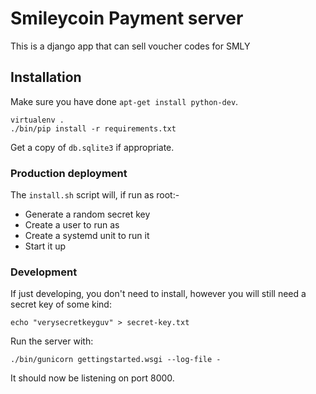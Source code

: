 # Smileycoin Payment server

This is a django app that can sell voucher codes for SMLY

## Installation

Make sure you have done ``apt-get install python-dev``.

```
virtualenv .
./bin/pip install -r requirements.txt
```

Get a copy of ``db.sqlite3`` if appropriate.

### Production deployment

The ``install.sh`` script will, if run as root:-

* Generate a random secret key
* Create a user to run as
* Create a systemd unit to run it
* Start it up

### Development

If just developing, you don't need to install, however you will still need a secret key
of some kind:

```
echo "verysecretkeyguv" > secret-key.txt
```

Run the server with:

```
./bin/gunicorn gettingstarted.wsgi --log-file -
```

It should now be listening on port 8000.
